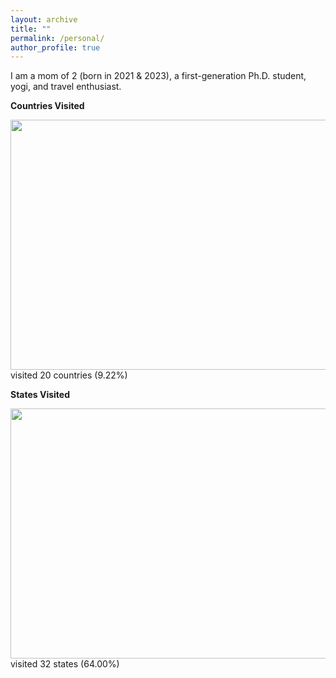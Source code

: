 ```yaml
---
layout: archive
title: ""
permalink: /personal/
author_profile: true
---
```


I am a mom of 2 (born in 2021 & 2023), a first-generation Ph.D. student, yogi, and travel enthusiast.

**Countries Visited**

<img src="https://douwe.com/projects/visited/world.png?selected=BD,BT,ID,IN,JP,MO,NP,CY,DK,ES,FR,IS,IT,NO,PT,SE,VA,BS,CA,US" width="720" height="400" ><br/>
visited 20 countries (9.22%)
<br/>

**States Visited**

<img src="https://douwe.com/projects/visited/usa.png?selected=AK,AZ,CA,CO,CT,DE,FL,GA,IL,IN,KS,KY,MD,MA,MI,MN,MO,NV,NJ,NM,NY,NC,OH,OK,PA,TN,TX,UT,VT,VA,WV,WI" width="720" height="400" ><br/>
visited 32 states (64.00%) <br/>

<!-- <img src="http://chart.apis.google.com/chart?cht=map:fixed=-70,-180,80,180&chs=450x300&chf=bg,s,336699&chco=d0d0d0,cc0000&chd=s:99999999999999999999&chld=US|CA|BS|NP|JP|ID|IN|BT|BD|CN|VA|SE|ES|PT|NO|IT|IS|FR|DK|CY" width="450" height="300" ><br/>visited 20 countries (8.88%)<br/> -->

<!-- <img src="http://chart.apis.google.com/chart?cht=t&chtm=usa&chs=440x220&chf=bg,s,336699&chco=d0d0d0,cc0000&chd=s:999999999999999999999999999999&chld=WVVAVTUTTXTNPAOKOHNCNYNMNJNVMOMIMAMDKYKSINILGAFLDECTCOCAAZAK" width="440" height="220" ><br/>visited 30 states (60%)<br/> -->
